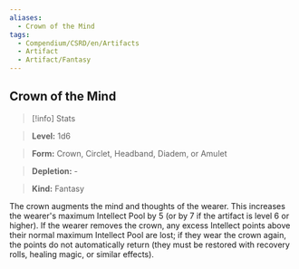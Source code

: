 ```yaml
---
aliases:
  - Crown of the Mind
tags:
  - Compendium/CSRD/en/Artifacts
  - Artifact
  - Artifact/Fantasy
---
```

  
    
## Crown of the Mind    
>[!info] Stats    
> **Level:** 1d6    
> **Form:** Crown, Circlet, Headband, Diadem, or Amulet    
> **Depletion:** -    
> **Kind:** Fantasy  
    
The crown augments the mind and thoughts of the wearer. This increases the wearer's maximum Intellect Pool by 5 (or by 7 if the artifact is level 6 or higher). If the wearer removes the crown, any excess Intellect points above their normal maximum Intellect Pool are lost; if they wear the crown again, the points do not automatically return (they must be restored with recovery rolls, healing magic, or similar effects).